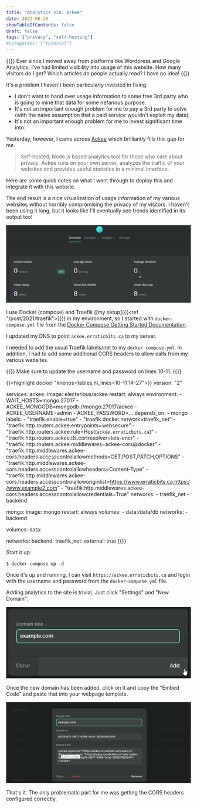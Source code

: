 ```yaml
---
title: "Analytics via. Ackee"
date: 2022-06-20
showTableOfContents: false
draft: false
tags: ["privacy", "self-hosting"]
#categories: ["tutorial"]
---
```


{{<lead>}}
Ever since I moved away from platforms like Wordpress and Google Analytics, I've had limited visibility into usage of this website.  How many visitors do I get?  Which articles do people actually read?  I have no idea!
{{</lead>}}

It's a problem I haven't been particularly invested in fixing.  

* I don't want to hand over usage information to some free 3rd party who is going to mine that data for some nefarious purpose.
* It's not an important enough problem for me to pay a 3rd party to solve (with the naive assumption that a paid service wouldn't exploit my data).
* It's not an important enough problem for me to invest significant time into.

Yesterday, however, I came across [Ackee](https://ackee.electerious.com/) which brilliantly fills this gap for me.

> Self-hosted, Node.js based analytics tool for those who care about privacy. Ackee runs on your own server, analyzes the traffic of your websites and provides useful statistics in a minimal interface.

Here are some quick notes on what I went through to deploy this and integrate it with this website.

The end result is a nice visualization of usage information of my various websites without horribly compromising the privacy of my visitors.  I haven't been using it long, but it looks like I'll eventually see trends identified in its output too!

![Screenshot](ackee.png)

I use Docker (compose) and Traefik ([my setup]({{<ref "/post/2021/traefik">}})) in my environment, so I started with `docker-compose.yml` file from the [Docker Compose Getting Started Documentation](https://docs.ackee.electerious.com/#/docs/Get%20started#with-docker-compose).

I updated my DNS to point `ackee.erraticbits.ca` to my server.

I needed to add the usual Traefik labels/net to my `docker-compose.yml`.  In addition, I had to add some additional CORS headers to allow calls from my various websites.

{{<alert>}}
Make sure to update the username and password on lines 10-11.
{{</alert>}}

{{<highlight docker "linenos=tables,hl_lines=10-11 14-27">}}
version: "2"

services:
  ackee:
    image: electerious/ackee
    restart: always
    environment:
      - WAIT_HOSTS=mongo:27017
      - ACKEE_MONGODB=mongodb://mongo:27017/ackee
      - ACKEE_USERNAME=admin
      - ACKEE_PASSWORD=...
    depends_on:
      - mongo
    labels:
      - "traefik.enable=true"
      - "traefik.docker.network=traefik_net"
      - "traefik.http.routers.ackee.entrypoints=websecure"
      - "traefik.http.routers.ackee.rule=Host(`ackee.erraticbits.ca`)"
      - "traefik.http.routers.ackee.tls.certresolver=lets-encr"
      - "traefik.http.routers.ackee.middlewares=ackee-cors@docker"
      - "traefik.http.middlewares.ackee-cors.headers.accesscontrolallowmethods=GET,POST,PATCH,OPTIONS"
      - "traefik.http.middlewares.ackee-cors.headers.accesscontrolallowheaders=Content-Type"
      - "traefik.http.middlewares.ackee-cors.headers.accesscontrolalloworiginlist=https://www.erraticbits.ca,https://www.example2.com"
      - "traefik.http.middlewares.ackee-cors.headers.accesscontrolallowcredentials=True"
    networks:
      - traefik_net
      - backend

  mongo:
    image: mongo
    restart: always
    volumes:
      - data:/data/db
    networks:
      - backend

volumes:
  data:

networks:
  backend:
  traefik_net:
    external: true
{{</highlight>}}

Start it up:

```
$ docker-compose up -d
```

Once it's up and running, I can visit `https://ackee.erraticbits.ca` and login with the username and password from the `docker-compose.yml` file.

Adding analytics to the site is trivial.  Just click "Settings" and "New Domain".  

![Screenshot](create.png)

Once the new domain has been added, click on it and copy the "Embed Code" and paste that into your webpage template.

![Screenshot](code.png)

That's it.  The only problematic part for me was getting the CORS headers configured correctly.



